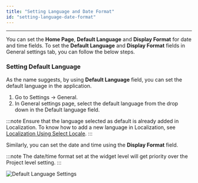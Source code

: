 ```yaml
---
title: "Setting Language and Date Format"
id: "setting-language-date-format"
---
```

---

You can set the **Home Page**, **Default Language** and **Display Format** for date and time fields. To set the **Default Language** and **Display Format** fields in General settings tab, you can follow the below steps.

### Setting Default Language

As the name suggests, by using **Default Language** field, you can set the default language in the application.

1. Go to Settings -> General.
2. In General settings page, select the default language from the drop down in the Default language field.

:::note
Ensure that the language selected as default is already added in Localization. To know how to add a new language in Localization, see [Localization Using Select Locale](/learn/app-development/widgets/form-widgets/select-locale-usage#step-1-app-messages).
:::

Similarly, you can set the date and time using the **Display Format** field.

:::note
The date/time format set at the widget level will get priority over the Project level setting. 
:::

![Default Language Settings](/learn/assets/default-language-settings.png)


